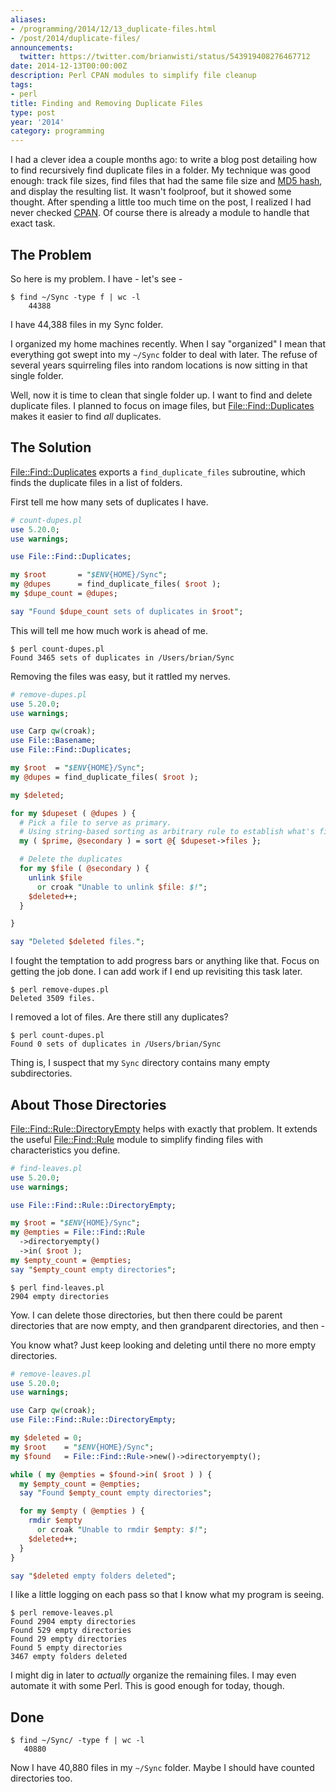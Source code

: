 ```yaml
---
aliases:
- /programming/2014/12/13_duplicate-files.html
- /post/2014/duplicate-files/
announcements:
  twitter: https://twitter.com/brianwisti/status/543919408276467712
date: 2014-12-13T00:00:00Z
description: Perl CPAN modules to simplify file cleanup
tags:
- perl
title: Finding and Removing Duplicate Files
type: post
year: '2014'
category: programming
---
```

[MD5 hash]: http://en.wikipedia.org/wiki/MD5#MD5_hashes
[CPAN]: http://www.cpan.org/
I had a clever idea a couple months ago: to write a blog post detailing how to
find recursively find duplicate files in a folder. My technique was good enough:
track file sizes, find files that had the same file size and [MD5 hash][], and
display the resulting list. It wasn't foolproof, but it showed some thought.
After spending a little too much time on the post, I realized I had never checked
[CPAN][]. Of course there is already a module to handle that exact task.
<!-- TEASER_END -->

## The Problem

So here is my problem. I have - let's see -

```
$ find ~/Sync -type f | wc -l
    44388
```

I have 44,388 files in my Sync folder.

I organized my home machines recently. When I say "organized" I mean that
everything got swept into my `~/Sync` folder to deal with later. The refuse
of several years squirreling files into random locations is now sitting in
that single folder.

[File::Find::Duplicates]: https://metacpan.org/pod/File::Find::Duplicates

Well, now it is time to clean that single folder up. I want to find and delete
duplicate files. I planned to focus on image files, but [File::Find::Duplicates][]
makes it easier to find *all* duplicates.

## The Solution

[File::Find::Duplicates][] exports a `find_duplicate_files` subroutine, which
finds the duplicate files in a list of folders.

First tell me how many sets of duplicates I have.

``` perl
# count-dupes.pl
use 5.20.0;
use warnings;

use File::Find::Duplicates;

my $root       = "$ENV{HOME}/Sync";
my @dupes      = find_duplicate_files( $root );
my $dupe_count = @dupes;

say "Found $dupe_count sets of duplicates in $root";
```

This will tell me how much work is ahead of me.

```
$ perl count-dupes.pl
Found 3465 sets of duplicates in /Users/brian/Sync
```

Removing the files was easy, but it rattled my nerves.

``` perl
# remove-dupes.pl
use 5.20.0;
use warnings;

use Carp qw(croak);
use File::Basename;
use File::Find::Duplicates;

my $root  = "$ENV{HOME}/Sync";
my @dupes = find_duplicate_files( $root );

my $deleted;

for my $dupeset ( @dupes ) {
  # Pick a file to serve as primary.
  # Using string-based sorting as arbitrary rule to establish what's first.
  my ( $prime, @secondary ) = sort @{ $dupeset->files };

  # Delete the duplicates
  for my $file ( @secondary ) {
    unlink $file
      or croak "Unable to unlink $file: $!";
    $deleted++;
  }

}

say "Deleted $deleted files.";
```

I fought the temptation to add progress bars or anything like that. Focus
on getting the job done. I can add work if I end up revisiting this task
later.

```
$ perl remove-dupes.pl
Deleted 3509 files.
```

I removed a lot of files. Are there still any duplicates?

```
$ perl count-dupes.pl
Found 0 sets of duplicates in /Users/brian/Sync
```

Thing is, I suspect that my `Sync` directory contains many empty subdirectories.

## About Those Directories

[File::Find::Rule::DirectoryEmpty]: https://metacpan.org/pod/File::Find::Rule::DirectoryEmpty
[File::Find::Rule]: https://metacpan.org/pod/File::Find::Rule

[File::Find::Rule::DirectoryEmpty][] helps with exactly that problem. It
extends the useful [File::Find::Rule][] module to simplify finding files with
characteristics you define.

``` perl
# find-leaves.pl
use 5.20.0;
use warnings;

use File::Find::Rule::DirectoryEmpty;

my $root = "$ENV{HOME}/Sync";
my @empties = File::Find::Rule
  ->directoryempty()
  ->in( $root );
my $empty_count = @empties;
say "$empty_count empty directories";
```

```
$ perl find-leaves.pl
2904 empty directories
```

Yow. I can delete those directories, but then there could be parent
directories that are now empty, and then grandparent directories,
and then -

You know what? Just keep looking and deleting until there no
more empty directories.

``` perl
# remove-leaves.pl
use 5.20.0;
use warnings;

use Carp qw(croak);
use File::Find::Rule::DirectoryEmpty;

my $deleted = 0;
my $root    = "$ENV{HOME}/Sync";
my $found   = File::Find::Rule->new()->directoryempty();

while ( my @empties = $found->in( $root ) ) {
  my $empty_count = @empties;
  say "Found $empty_count empty directories";

  for my $empty ( @empties ) {
    rmdir $empty
      or croak "Unable to rmdir $empty: $!";
    $deleted++;
  }
}

say "$deleted empty folders deleted";
```

I like a little logging on each pass so that I know what my program is seeing.

```
$ perl remove-leaves.pl
Found 2904 empty directories
Found 529 empty directories
Found 29 empty directories
Found 5 empty directories
3467 empty folders deleted
```

I might dig in later to *actually* organize the remaining files. I may even
automate it with some Perl. This is good enough for today, though.

## Done

```
$ find ~/Sync/ -type f | wc -l
   40880
```

Now I have 40,880 files in my `~/Sync` folder. Maybe I should have counted
directories too.
